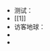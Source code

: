 - 测试：
- [[1]]
- 访客地球：
- <script type="text/javascript" src="//rf.revolvermaps.com/0/0/6.js?i=5wmg8mtp9cw&amp;m=7&amp;c=e63100&amp;cr1=ffffff&amp;f=arial&amp;l=0&amp;bv=90&amp;lx=-420&amp;ly=420&amp;hi=20&amp;he=7&amp;hc=a8ddff&amp;rs=80" async="async"></script>
-